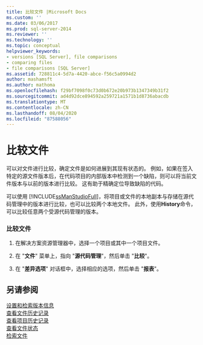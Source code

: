 ```yaml
---
title: 比较文件 |Microsoft Docs
ms.custom: ''
ms.date: 03/06/2017
ms.prod: sql-server-2014
ms.reviewer: ''
ms.technology: ''
ms.topic: conceptual
helpviewer_keywords:
- versions [SQL Server], file comparisons
- comparing files
- file comparisons [SQL Server]
ms.assetid: 728811c4-5d7a-4420-abce-f56c5a0994d2
author: mashamsft
ms.author: mathoma
ms.openlocfilehash: f29bf7098f0c73d0b672e20b973b1347349b31f2
ms.sourcegitcommit: ad4d92dce894592a259721a1571b1d8736abacdb
ms.translationtype: MT
ms.contentlocale: zh-CN
ms.lasthandoff: 08/04/2020
ms.locfileid: "87588056"
---
```

# <a name="compare-files"></a>比较文件
  可以对文件进行比较，确定文件是如何进展到其现有状态的。 例如，如果在签入特定的源文件版本后，在代码项目的内部版本中检测到一个缺陷，则可以将当前文件版本与以前的版本进行比较。 这有助于精确定位导致缺陷的代码。  
  
 可以使用 [!INCLUDE[ssManStudioFull](../includes/ssmanstudiofull-md.md)]，将项目或文件的本地副本与存储在源代码管理中的版本进行比较，也可以比较两个本地文件。 此外，使用**History**命令，可以比较任意两个受源代码管理的版本。  
  
### <a name="to-compare-files"></a>比较文件  
  
1.  在解决方案资源管理器中，选择一个项目或其中一个项目文件。  
  
2.  在 "**文件**" 菜单上，指向 "**源代码管理**"，然后单击 "**比较**"。  
  
3.  在 "**差异选项**" 对话框中，选择相应的选项，然后单击 "**报表**"。  
  
## <a name="see-also"></a>另请参阅  
 [设置和检索版本信息](../../2014/database-engine/set-and-retrieve-version-information.md)   
 [查看文件历史记录](../../2014/database-engine/view-file-history.md)   
 [查看项目历史记录](../../2014/database-engine/view-project-history.md)   
 [查看文件状态](../../2014/database-engine/view-file-status.md)   
 [检索文件](../../2014/database-engine/retrieve-files.md)  
  
  
